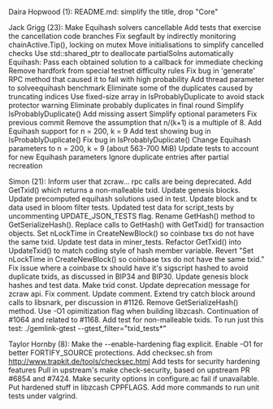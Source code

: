 Daira Hopwood (1):
README.md: simplify the title, drop "Core"

Jack Grigg (23):
Make Equihash solvers cancellable
Add tests that exercise the cancellation code branches
Fix segfault by indirectly monitoring chainActive.Tip(), locking on mutex
Move initialisations to simplify cancelled checks
Use std::shared_ptr to deallocate partialSolns automatically
Equihash: Pass each obtained solution to a callback for immediate checking
Remove hardfork from special testnet difficulty rules
Fix bug in 'generate' RPC method that caused it to fail with high probability
Add thread parameter to solveequihash benchmark
Eliminate some of the duplicates caused by truncating indices
Use fixed-size array in IsProbablyDuplicate to avoid stack protector warning
Eliminate probably duplicates in final round
Simplify IsProbablyDuplicate()
Add missing assert
Simplify optional parameters
Fix previous commit
Remove the assumption that n/(k+1) is a multiple of 8.
Add Equihash support for n = 200, k = 9
Add test showing bug in IsProbablyDuplicate()
Fix bug in IsProbablyDuplicate()
Change Equihash parameters to n = 200, k = 9 (about 563-700 MiB)
Update tests to account for new Equihash parameters
Ignore duplicate entries after partial recreation

Simon (21):
Inform user that zcraw... rpc calls are being deprecated.
Add GetTxid() which returns a non-malleable txid.
Update genesis blocks.
Update precomputed equihash solutions used in test.
Update block and tx data used in bloom filter tests.
Updated test data for script_tests by uncommenting UPDATE_JSON_TESTS flag.
Rename GetHash() method to GetSerializeHash().
Replace calls to GetHash() with GetTxid() for transaction objects.
Set nLockTime in CreateNewBlock() so coinbase txs do not have the same txid. Update test data in miner_tests.
Refactor GetTxid() into UpdateTxid() to match coding style of hash member variable.
Revert "Set nLockTime in CreateNewBlock() so coinbase txs do not have the same txid."
Fix issue where a coinbase tx should have it's sigscript hashed to avoid duplicate txids, as discussed in BIP34 and BIP30.
Update genesis block hashes and test data.
Make txid const.
Update deprecation message for zcraw api.
Fix comment.
Update comment.
Extend try catch block around calls to libsnark, per discussion in #1126.
Remove GetSerializeHash() method.
Use -O1 opimitization flag when building libzcash. Continuation of #1064 and related to #1168.
Add test for non-malleable txids. To run just this test: ./gemlink-gtest --gtest_filter="txid_tests\*"

Taylor Hornby (8):
Make the --enable-hardening flag explicit.
Enable -O1 for better FORTIFY_SOURCE protections.
Add checksec.sh from http://www.trapkit.de/tools/checksec.html
Add tests for security hardening features
Pull in upstream's make check-security, based on upstream PR #6854 and #7424.
Make security options in configure.ac fail if unavailable.
Put hardened stuff in libzcash CPPFLAGS.
Add more commands to run unit tests under valgrind.
